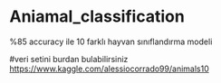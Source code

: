 # Aniamal_classification
%85 accuracy ile 10 farklı hayvan sınıflandırma modeli

#veri setini burdan bulabilirsiniz
https://www.kaggle.com/alessiocorrado99/animals10

